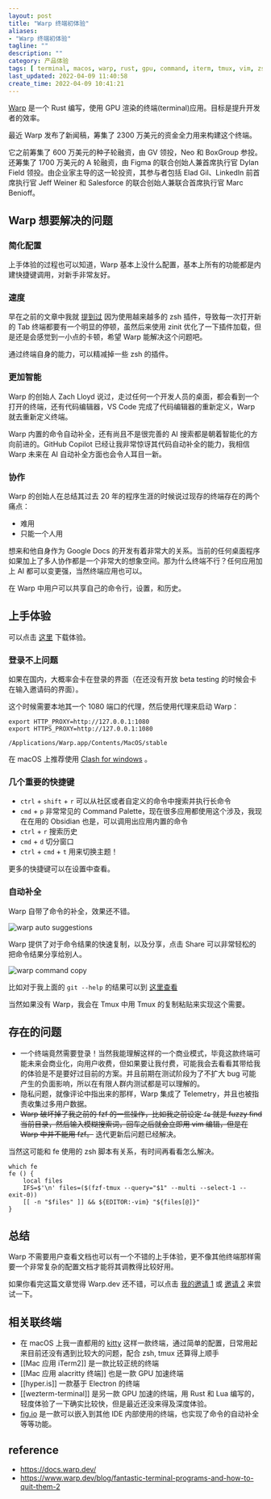 ```yaml
---
layout: post
title: "Warp 终端初体验"
aliases:
- "Warp 终端初体验"
tagline: ""
description: ""
category: 产品体验
tags: [ terminal, macos, warp, rust, gpu, command, iterm, tmux, vim, zsh ]
last_updated: 2022-04-09 11:40:58
create_time: 2022-04-09 10:41:21
---
```


[Warp](https://www.warp.dev/) 是一个 Rust 编写，使用 GPU 渲染的终端(terminal)应用。目标是提升开发者的效率。

最近 Warp 发布了新闻稿，筹集了 2300 万美元的资金全力用来构建这个终端。

它之前筹集了 600 万美元的种子轮融资，由 GV 领投，Neo 和 BoxGroup 参投。还筹集了 1700 万美元的 A 轮融资，由 Figma 的联合创始人兼首席执行官 Dylan Field 领投。由企业家主导的这一轮投资，其参与者包括 Elad Gil、LinkedIn 前首席执行官 Jeff Weiner 和 Salesforce 的联合创始人兼联合首席执行官 Marc Benioff。

## Warp 想要解决的问题

### 简化配置

上手体验的过程也可以知道，Warp 基本上没什么配置，基本上所有的功能都是内建快捷键调用，对新手非常友好。

### 速度

早在之前的文章中我就 [提到过](/post/2020/10/use-zinit-to-manage-zsh-plugins.html) 因为使用越来越多的 zsh 插件，导致每一次打开新的 Tab 终端都要有一个明显的停顿，虽然后来使用 zinit 优化了一下插件加载，但是还是会感觉到一小点的卡顿，希望 Warp 能解决这个问题吧。

通过终端自身的能力，可以精减掉一些 zsh 的插件。

### 更加智能

Warp 的创始人 Zach Lloyd 说过，走过任何一个开发人员的桌面，都会看到一个打开的终端，还有代码编辑器，VS Code 完成了代码编辑器的重新定义，Warp 就去重新定义终端。

Warp 内置的命令自动补全，还有尚且不是很完善的 AI 搜索都是朝着智能化的方向前进的。GitHub Copilot 已经让我非常惊讶其代码自动补全的能力，我相信 Warp 未来在 AI 自动补全方面也会令人耳目一新。

### 协作

Warp 的创始人在总结其过去 20 年的程序生涯的时候说过现存的终端存在的两个痛点：

- 难用
- 只能一个人用

想来和他自身作为 Google Docs 的开发有着非常大的关系。当前的任何桌面程序如果加上了多人协作都是一个非常大的想象空间。那为什么终端不行？任何应用加上 AI 都可以变更强，当然终端应用也可以。

在 Warp 中用户可以共享自己的命令行，设置，和历史。

## 上手体验

可以点击 [这里](https://app.warp.dev/referral/7GVDWJ) 下载体验。

### 登录不上问题

如果在国内，大概率会卡在登录的界面（在还没有开放 beta testing 的时候会卡在输入邀请码的界面）。

这个时候需要本地其一个 1080 端口的代理，然后使用代理来启动 Warp：

```
export HTTP_PROXY=http://127.0.0.1:1080
export HTTPS_PROXY=http://127.0.0.1:1080

/Applications/Warp.app/Contents/MacOS/stable
```

在 macOS 上推荐使用 [Clash for windows](https://docs.gtk.pw/contents/macos/cfw.html) 。

### 几个重要的快捷键

- `ctrl` + `shift` + `r` 可以从社区或者自定义的命令中搜索并执行长命令
- `cmd` + `p` 非常常见的 Command Palette，现在很多应用都使用这个涉及，我现在在用的 Obsidian 也是，可以调用出应用内置的命令
- `ctrl` + `r` 搜索历史
- `cmd` + `d` 切分窗口
- `ctrl` + `cmd` + `t` 用来切换主题！

更多的快捷键可以在设置中查看。

### 自动补全

Warp 自带了命令的补全，效果还不错。

![warp auto suggestions](https://photo.einverne.info/images/2022/04/09/5qcI.png)

Warp 提供了对于命令结果的快速复制，以及分享，点击 Share 可以非常轻松的把命令结果分享给别人。

![warp command copy](https://photo.einverne.info/images/2022/04/09/59r4.png)

比如对于我上面的 `git --help` 的结果可以到 [这里查看](https://app.warp.dev/block/XxeO8Htvba4TiHAmOwGwGU)

当然如果没有 Warp，我会在 Tmux 中用 Tmux 的复制粘贴来实现这个需要。

## 存在的问题

- 一个终端竟然需要登录！当然我能理解这样的一个商业模式，毕竟这款终端可能未来会商业化，向用户收费，但如果要让我付费，可能我会去看看其带给我的体验是不是要好过目前的方案。并且前期在测试阶段为了不扩大 bug 可能产生的负面影响，所以在有限人群内测试都是可以理解的。
- 隐私问题，就像评论中指出来的那样，Warp 集成了 Telemetry，并且也被指责收集过多用户数据。
- ~~Warp 破坏掉了我之前的 fzf 的一些操作，比如我之前设定 `fe` 就是 fuzzy find 当前目录，然后输入模糊搜索词，回车之后就会立即用 vim 编辑，但是在 Warp 中并不能用 fzf。~~ 迭代更新后问题已经解决。

当然这可能和 fe 使用的 zsh 脚本有关系，有时间再看看怎么解决。

```
which fe
fe () {
    local files
    IFS=$'\n' files=($(fzf-tmux --query="$1" --multi --select-1 --exit-0))
    [[ -n "$files" ]] && ${EDITOR:-vim} "${files[@]}"
}
```

## 总结

Warp 不需要用户查看文档也可以有一个不错的上手体验，更不像其他终端那样需要一个非常复杂的配置文档才能将其调教得比较好用。

如果你看完这篇文章觉得 Warp.dev 还不错，可以点击 [我的邀请 1](https://app.warp.dev/referral/7GVDWJ) 或 [邀请 2](https://app.warp.dev/referral/Z95Q64) 来尝试一下。

## 相关联终端

- 在 macOS 上我一直都用的 [kitty](/post/2020/08/cross-platform-gpu-based-terminal-emulator-kitty.html) 这样一款终端，通过简单的配置，日常用起来目前还没有遇到比较大的问题，配合 zsh, tmux 还算得上顺手
- [[Mac 应用 iTerm2]] 是一款比较正统的终端
- [[Mac 应用 alacritty 终端]] 也是一款 GPU 加速终端
- [[hyper.is]] 一款基于 Electron 的终端
- [[wezterm-terminal]] 是另一款 GPU 加速的终端，用 Rust 和 Lua 编写的，轻度体验了一下确实比较快，但是最近还没来得及深度体验。
- [fig.io](https://fig.io/) 是一款可以嵌入到其他 IDE 内部使用的终端，也实现了命令的自动补全等等功能。

## reference

- <https://docs.warp.dev/>
- <https://www.warp.dev/blog/fantastic-terminal-programs-and-how-to-quit-them-2>
